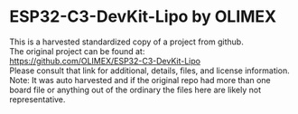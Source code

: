 
# ESP32-C3-DevKit-Lipo by OLIMEX  
This is a harvested standardized copy of a project from github.  
The original project can be found at:  
https://github.com/OLIMEX/ESP32-C3-DevKit-Lipo  
Please consult that link for additional, details, files, and license information.  
Note: It was auto harvested and if the original repo had more than one board file or anything out of the ordinary the files here are likely not representative.  
    